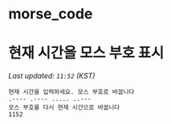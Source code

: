 # morse_code
# 현재 시간을 모스 부호 표시
<!-- MORSE_TIME_START -->
_Last updated: `11:52` (KST)_

```
현재 시간을 입력하세요. 모스 부호로 바꿉니다
.---- .---- ..... ..---
모스 부호를 다시 현재 시간으로 바꿉니다
1152
```
<!-- MORSE_TIME_END -->
